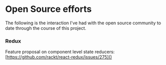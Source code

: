 # Open Source efforts
The following is the interaction I've had with the open source community to date through the course of this project.

### Redux
Feature proposal on component level state reducers: [https://github.com/rackt/react-redux/issues/275]()